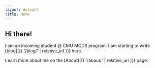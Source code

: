 ```yaml
---
layout: default
title: Home
---
```


## Hi there!

I am an incoming student @ CMU MCDS program. I am starting to write [blog]({{ '/blog/' | relative_url }}) here.

Learn more about me on the [About]({{ '/about/' | relative_url }}) page.
